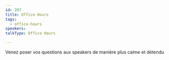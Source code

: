 ```yaml
---
id: 207
title: Office Hours
tags:
  - office-hours
speakers:
talkType: Office Hours

---
```


Venez poser vos questions aux speakers de manière plus calme et détendu
